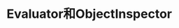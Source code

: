 Evaluator和ObjectInspector
=================================================================================
